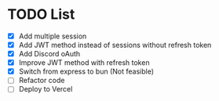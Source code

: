 # TODO List
- [x] Add multiple session
- [x] Add JWT method instead of sessions without refresh token
- [x] Add Discord oAuth
- [x] Improve JWT method with refresh token
- [x] Switch from express to bun (Not feasible)
- [ ] Refactor code
- [ ] Deploy to Vercel
